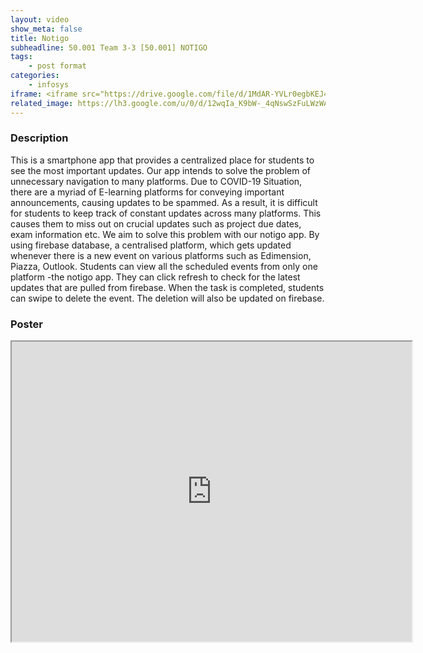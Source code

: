 ```yaml
---
layout: video
show_meta: false
title: Notigo
subheadline: 50.001 Team 3-3 [50.001] NOTIGO
tags:
    - post format
categories:
    - infosys
iframe: <iframe src="https://drive.google.com/file/d/1MdAR-YVLr0egbKEJ4PsJyWAA2IlDoyf8/preview" width="320" height="240"></iframe>
related_image: https://lh3.google.com/u/0/d/12wqIa_K9bW-_4qNswSzFuLWzWAmmHAec=w300-h300-p-k-nu-iv1
---
```



### Description

This is a smartphone app that provides a centralized place for students to see the most important updates. Our app intends to solve the problem of unnecessary navigation to many platforms. Due to COVID-19 Situation, there are a myriad of E-learning platforms for conveying important announcements, causing updates to be spammed. As a result, it is difficult for students to keep track of constant updates across many platforms. This causes them to miss out on crucial updates such as project due dates, exam information etc. We aim to solve this problem with our notigo app. By using firebase database, a centralised platform, which gets updated whenever there is a new event on various platforms such as Edimension, Piazza, Outlook. Students can view all the scheduled events from only one platform -the notigo app. They can click refresh to check for the latest updates that are pulled from firebase. When the task is completed, students can swipe to delete the event. The deletion will also be updated on firebase.

### Poster

<iframe src="https://drive.google.com/file/d/12wqIa_K9bW-_4qNswSzFuLWzWAmmHAec/preview" width="640" height="480"></iframe>
